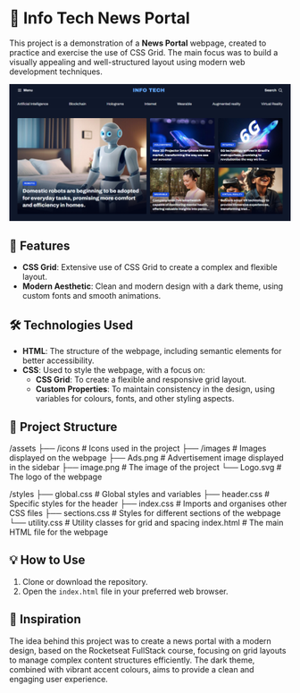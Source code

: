 # 📰 Info Tech News Portal

This project is a demonstration of a **News Portal** webpage, created to practice and exercise the use of CSS Grid. The main focus was to build a visually appealing and well-structured layout using modern web development techniques.

![Info Tech News Portal](./assets/image.png)

## 🌟 Features

- **CSS Grid**: Extensive use of CSS Grid to create a complex and flexible layout.
- **Modern Aesthetic**: Clean and modern design with a dark theme, using custom fonts and smooth animations.

## 🛠️ Technologies Used

- **HTML**: The structure of the webpage, including semantic elements for better accessibility.
- **CSS**: Used to style the webpage, with a focus on:
  - **CSS Grid**: To create a flexible and responsive grid layout.
  - **Custom Properties**: To maintain consistency in the design, using variables for colours, fonts, and other styling aspects.

## 📂 Project Structure

/assets
├── /icons # Icons used in the project
├── /images # Images displayed on the webpage
├── Ads.png # Advertisement image displayed in the sidebar
├── image.png # The image of the project
└── Logo.svg # The logo of the webpage

/styles
├── global.css # Global styles and variables
├── header.css # Specific styles for the header
├── index.css # Imports and organises other CSS files
├── sections.css # Styles for different sections of the webpage
└── utility.css # Utility classes for grid and spacing
index.html # The main HTML file for the webpage

## 💡 How to Use

1. Clone or download the repository.
2. Open the `index.html` file in your preferred web browser.

## 🎨 Inspiration

The idea behind this project was to create a news portal with a modern design, based on the Rocketseat FullStack course, focusing on grid layouts to manage complex content structures efficiently. The dark theme, combined with vibrant accent colours, aims to provide a clean and engaging user experience.

